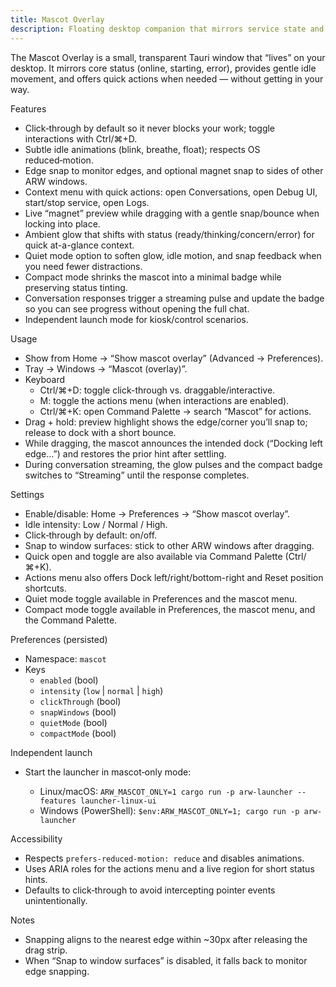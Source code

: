 ```yaml
---
title: Mascot Overlay
description: Floating desktop companion that mirrors service state and offers quick actions.
---
```


The Mascot Overlay is a small, transparent Tauri window that “lives” on your desktop. It mirrors core status (online, starting, error), provides gentle idle movement, and offers quick actions when needed — without getting in your way.

Features
- Click‑through by default so it never blocks your work; toggle interactions with Ctrl/⌘+D.
- Subtle idle animations (blink, breathe, float); respects OS reduced‑motion.
- Edge snap to monitor edges, and optional magnet snap to sides of other ARW windows.
- Context menu with quick actions: open Conversations, open Debug UI, start/stop service, open Logs.
- Live “magnet” preview while dragging with a gentle snap/bounce when locking into place.
- Ambient glow that shifts with status (ready/thinking/concern/error) for quick at-a-glance context.
- Quiet mode option to soften glow, idle motion, and snap feedback when you need fewer distractions.
- Compact mode shrinks the mascot into a minimal badge while preserving status tinting.
- Conversation responses trigger a streaming pulse and update the badge so you can see progress without opening the full chat.
- Independent launch mode for kiosk/control scenarios.

Usage
- Show from Home → “Show mascot overlay” (Advanced → Preferences).
- Tray → Windows → “Mascot (overlay)”.
- Keyboard
  - Ctrl/⌘+D: toggle click-through vs. draggable/interactive.
  - M: toggle the actions menu (when interactions are enabled).
  - Ctrl/⌘+K: open Command Palette → search “Mascot” for actions.
- Drag + hold: preview highlight shows the edge/corner you’ll snap to; release to dock with a short bounce.
- While dragging, the mascot announces the intended dock (“Docking left edge…”) and restores the prior hint after settling.
- During conversation streaming, the glow pulses and the compact badge switches to “Streaming” until the response completes.

Settings
- Enable/disable: Home → Preferences → “Show mascot overlay”.
- Idle intensity: Low / Normal / High.
- Click‑through by default: on/off.
- Snap to window surfaces: stick to other ARW windows after dragging.
- Quick open and toggle are also available via Command Palette (Ctrl/⌘+K).
- Actions menu also offers Dock left/right/bottom-right and Reset position shortcuts.
- Quiet mode toggle available in Preferences and the mascot menu.
- Compact mode toggle available in Preferences, the mascot menu, and the Command Palette.

Preferences (persisted)
- Namespace: `mascot`
- Keys
  - `enabled` (bool)
  - `intensity` (`low` | `normal` | `high`)
  - `clickThrough` (bool)
  - `snapWindows` (bool)
  - `quietMode` (bool)
  - `compactMode` (bool)

Independent launch
- Start the launcher in mascot‑only mode:

  - Linux/macOS: `ARW_MASCOT_ONLY=1 cargo run -p arw-launcher --features launcher-linux-ui`
  - Windows (PowerShell): `$env:ARW_MASCOT_ONLY=1; cargo run -p arw-launcher`

Accessibility
- Respects `prefers-reduced-motion: reduce` and disables animations.
- Uses ARIA roles for the actions menu and a live region for short status hints.
- Defaults to click‑through to avoid intercepting pointer events unintentionally.

Notes
- Snapping aligns to the nearest edge within ~30px after releasing the drag strip.
- When “Snap to window surfaces” is disabled, it falls back to monitor edge snapping.
